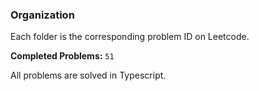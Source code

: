 ### Organization

Each folder is the corresponding problem ID on Leetcode.

**Completed Problems:** `51`

All problems are solved in Typescript.
